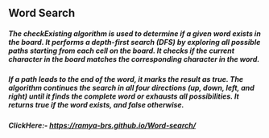 ## Word Search

##### The checkExisting algorithm is used to determine if a given word exists in the board. It performs a depth-first search (DFS) by exploring all possible paths starting from each cell on the board. It checks if the current character in the board matches the corresponding character in the word.

##### If a path leads to the end of the word, it marks the result as true. The algorithm continues the search in all four directions (up, down, left, and right) until it finds the complete word or exhausts all possibilities. It returns true if the word exists, and false otherwise.
##### ClickHere:- https://ramya-brs.github.io/Word-search/
